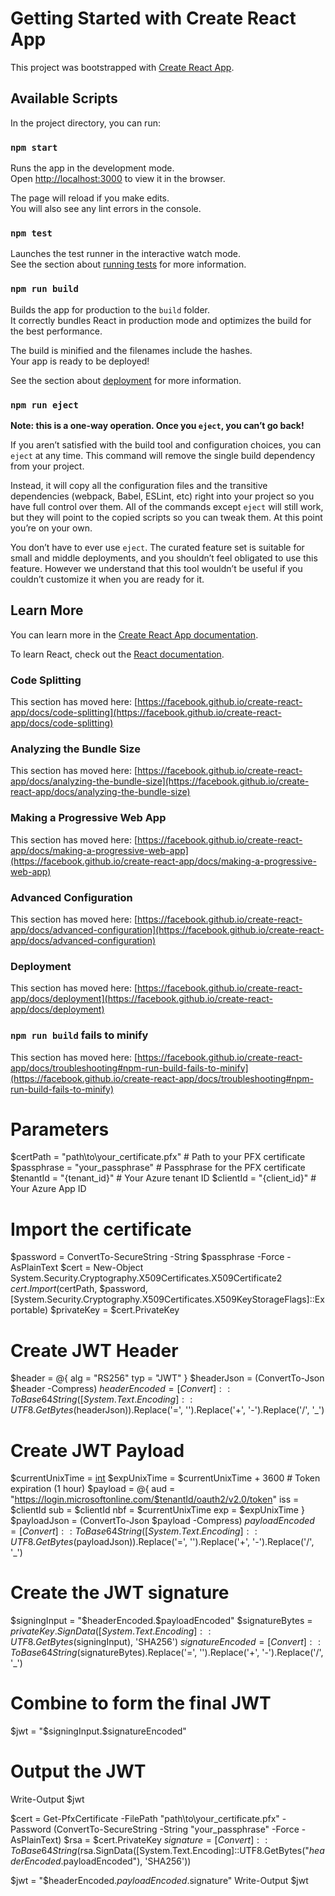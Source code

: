 # Getting Started with Create React App

This project was bootstrapped with [Create React App](https://github.com/facebook/create-react-app).

## Available Scripts

In the project directory, you can run:

### `npm start`

Runs the app in the development mode.\
Open [http://localhost:3000](http://localhost:3000) to view it in the browser.

The page will reload if you make edits.\
You will also see any lint errors in the console.

### `npm test`

Launches the test runner in the interactive watch mode.\
See the section about [running tests](https://facebook.github.io/create-react-app/docs/running-tests) for more information.

### `npm run build`

Builds the app for production to the `build` folder.\
It correctly bundles React in production mode and optimizes the build for the best performance.

The build is minified and the filenames include the hashes.\
Your app is ready to be deployed!

See the section about [deployment](https://facebook.github.io/create-react-app/docs/deployment) for more information.

### `npm run eject`

**Note: this is a one-way operation. Once you `eject`, you can’t go back!**

If you aren’t satisfied with the build tool and configuration choices, you can `eject` at any time. This command will remove the single build dependency from your project.

Instead, it will copy all the configuration files and the transitive dependencies (webpack, Babel, ESLint, etc) right into your project so you have full control over them. All of the commands except `eject` will still work, but they will point to the copied scripts so you can tweak them. At this point you’re on your own.

You don’t have to ever use `eject`. The curated feature set is suitable for small and middle deployments, and you shouldn’t feel obligated to use this feature. However we understand that this tool wouldn’t be useful if you couldn’t customize it when you are ready for it.

## Learn More

You can learn more in the [Create React App documentation](https://facebook.github.io/create-react-app/docs/getting-started).

To learn React, check out the [React documentation](https://reactjs.org/).

### Code Splitting

This section has moved here: [https://facebook.github.io/create-react-app/docs/code-splitting](https://facebook.github.io/create-react-app/docs/code-splitting)

### Analyzing the Bundle Size

This section has moved here: [https://facebook.github.io/create-react-app/docs/analyzing-the-bundle-size](https://facebook.github.io/create-react-app/docs/analyzing-the-bundle-size)

### Making a Progressive Web App

This section has moved here: [https://facebook.github.io/create-react-app/docs/making-a-progressive-web-app](https://facebook.github.io/create-react-app/docs/making-a-progressive-web-app)

### Advanced Configuration

This section has moved here: [https://facebook.github.io/create-react-app/docs/advanced-configuration](https://facebook.github.io/create-react-app/docs/advanced-configuration)

### Deployment

This section has moved here: [https://facebook.github.io/create-react-app/docs/deployment](https://facebook.github.io/create-react-app/docs/deployment)

### `npm run build` fails to minify

This section has moved here: [https://facebook.github.io/create-react-app/docs/troubleshooting#npm-run-build-fails-to-minify](https://facebook.github.io/create-react-app/docs/troubleshooting#npm-run-build-fails-to-minify)

# Parameters
$certPath = "path\to\your_certificate.pfx"  # Path to your PFX certificate
$passphrase = "your_passphrase"             # Passphrase for the PFX certificate
$tenantId = "{tenant_id}"                   # Your Azure tenant ID
$clientId = "{client_id}"                   # Your Azure App ID

# Import the certificate
$password = ConvertTo-SecureString -String $passphrase -Force -AsPlainText
$cert = New-Object System.Security.Cryptography.X509Certificates.X509Certificate2
$cert.Import($certPath, $password, [System.Security.Cryptography.X509Certificates.X509KeyStorageFlags]::Exportable)
$privateKey = $cert.PrivateKey

# Create JWT Header
$header = @{
    alg = "RS256"
    typ = "JWT"
}
$headerJson = (ConvertTo-Json $header -Compress)
$headerEncoded = [Convert]::ToBase64String([System.Text.Encoding]::UTF8.GetBytes($headerJson)).Replace('=', '').Replace('+', '-').Replace('/', '_')

# Create JWT Payload
$currentUnixTime = [int](([DateTimeOffset]::Now).ToUnixTimeSeconds())
$expUnixTime = $currentUnixTime + 3600  # Token expiration (1 hour)
$payload = @{
    aud = "https://login.microsoftonline.com/$tenantId/oauth2/v2.0/token"
    iss = $clientId
    sub = $clientId
    nbf = $currentUnixTime
    exp = $expUnixTime
}
$payloadJson = (ConvertTo-Json $payload -Compress)
$payloadEncoded = [Convert]::ToBase64String([System.Text.Encoding]::UTF8.GetBytes($payloadJson)).Replace('=', '').Replace('+', '-').Replace('/', '_')

# Create the JWT signature
$signingInput = "$headerEncoded.$payloadEncoded"
$signatureBytes = $privateKey.SignData([System.Text.Encoding]::UTF8.GetBytes($signingInput), 'SHA256')
$signatureEncoded = [Convert]::ToBase64String($signatureBytes).Replace('=', '').Replace('+', '-').Replace('/', '_')

# Combine to form the final JWT
$jwt = "$signingInput.$signatureEncoded"

# Output the JWT
Write-Output $jwt

$cert = Get-PfxCertificate -FilePath "path\to\your_certificate.pfx" -Password (ConvertTo-SecureString -String "your_passphrase" -Force -AsPlainText)
$rsa = $cert.PrivateKey
$signature = [Convert]::ToBase64String($rsa.SignData([System.Text.Encoding]::UTF8.GetBytes("$headerEncoded.$payloadEncoded"), 'SHA256'))

$jwt = "$headerEncoded.$payloadEncoded.$signature"
Write-Output $jwt
